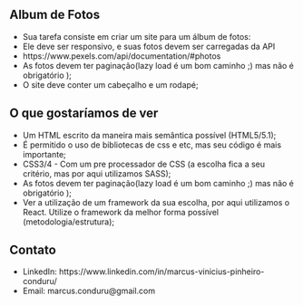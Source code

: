 <h2>Album de Fotos</h2>
<ul>
    <li>Sua tarefa consiste em criar um site para um álbum de fotos:</li>
    <li>Ele deve ser responsivo, e suas fotos devem ser carregadas da API</li>
    <li>https://www.pexels.com/api/documentation/#photos</li>
    <li>As fotos devem ter paginação(lazy load é um bom caminho ;) mas não é obrigatório );</li>
    <li>O site deve conter um cabeçalho e um rodapé;</li>
</ul>

<h2>O que gostaríamos de ver</h2>
<ul>
    <li>Um HTML escrito da maneira mais semântica possível (HTML5/5.1);</li>
    <li>É permitido o uso de bibliotecas de css e etc, mas seu código é mais importante;</li>
    <li>CSS3/4 - Com um pre processador de CSS (a escolha fica a seu critério, mas por aqui utilizamos SASS);</li>
    <li>As fotos devem ter paginação(lazy load é um bom caminho ;) mas não é obrigatório );</li>
    <li>Ver a utilização de um framework da sua escolha, por aqui utilizamos o React. Utilize o framework da melhor forma possível (metodologia/estrutura);</li>
</ul>

<h2>Contato</h2>
<ul>
    <li>LinkedIn: https://www.linkedin.com/in/marcus-vinicius-pinheiro-conduru/</li>
    <li>Email: marcus.conduru@gmail.com</li>
</ul>


